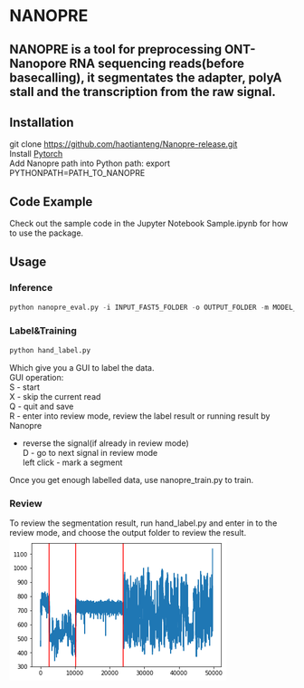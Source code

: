# NANOPRE
## NANOPRE is a tool for preprocessing ONT-Nanopore RNA sequencing reads(before basecalling), it segmentates the adapter, polyA stall and the transcription from the raw signal.

## Installation
git clone https://github.com/haotianteng/Nanopre-release.git  
Install [Pytorch](https://pytorch.org/)  
Add Nanopre path into Python path: export PYTHONPATH=PATH_TO_NANOPRE  

## Code Example
Check out the sample code in the Jupyter Notebook Sample.ipynb for how to use the package.  

## Usage
### Inference
```python
python nanopre_eval.py -i INPUT_FAST5_FOLDER -o OUTPUT_FOLDER -m MODEL_FOLDER
```

### Label&Training
```python
python hand_label.py
```
Which give you a GUI to label the data.  
GUI operation:  
S - start  
X - skip the current read  
Q - quit and save  
R - enter into review mode, review the label result or running result by Nanopre  
  - reverse the signal(if already in review mode)  
D - go to next signal in review mode  
left click - mark a segment  

Once you get enough labelled data, use nanopre_train.py to train.  

### Review
To review the segmentation result, run hand_label.py and enter in to the review mode, and choose the output folder to review the result.  
![A sample segmentation](./sample_data/sample.png)  
